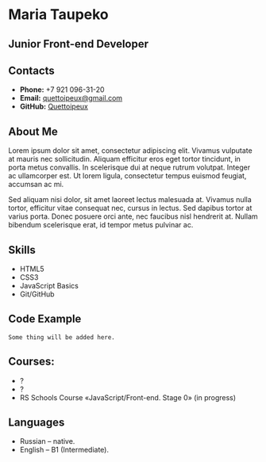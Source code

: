 # **Maria Taupeko**

## Junior Front-end Developer

## **Contacts**
* **Phone:** +7 921 096-31-20
* **Email:** quettoipeux@gmail.com
* **GitHub:** [Quettoipeux](https://github.com/Quettoipeux)

## **About Me**
Lorem ipsum dolor sit amet, consectetur adipiscing elit. Vivamus vulputate at mauris nec sollicitudin. Aliquam efficitur eros eget tortor tincidunt, in porta metus convallis. In scelerisque dui at neque rutrum volutpat. Integer ac ullamcorper est. Ut lorem ligula, consectetur tempus euismod feugiat, accumsan ac mi.

Sed aliquam nisi dolor, sit amet laoreet lectus malesuada at. Vivamus nulla tortor, efficitur vitae consequat nec, cursus in lectus. Sed dapibus tortor at varius porta. Donec posuere orci ante, nec faucibus nisl hendrerit at. Nullam bibendum scelerisque erat, id tempor metus pulvinar ac.

## **Skills**
* HTML5
* CSS3
* JavaScript Basics
* Git/GitHub

## **Code Example**
```
Some thing will be added here.
```

## **Courses:**
* ?
* ?
* RS Schools Course «JavaScript/Front-end. Stage 0» (in progress)

## **Languages**
* Russian – native.
* English – B1 (Intermediate).
